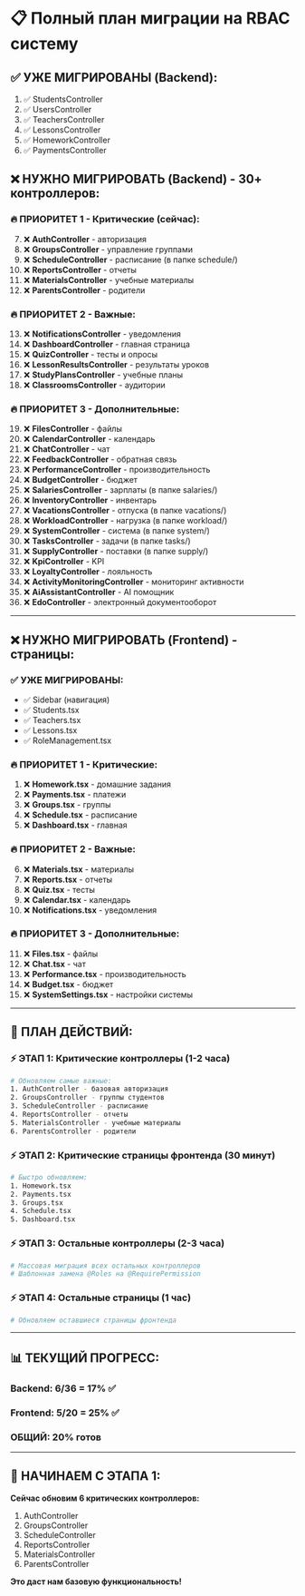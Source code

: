 # 📋 Полный план миграции на RBAC систему

## ✅ **УЖЕ МИГРИРОВАНЫ (Backend):**
1. ✅ StudentsController
2. ✅ UsersController 
3. ✅ TeachersController
4. ✅ LessonsController
5. ✅ HomeworkController
6. ✅ PaymentsController

## ❌ **НУЖНО МИГРИРОВАТЬ (Backend) - 30+ контроллеров:**

### 🔥 **ПРИОРИТЕТ 1 - Критические (сейчас):**
7. ❌ **AuthController** - авторизация
8. ❌ **GroupsController** - управление группами
9. ❌ **ScheduleController** - расписание (в папке schedule/)
10. ❌ **ReportsController** - отчеты
11. ❌ **MaterialsController** - учебные материалы
12. ❌ **ParentsController** - родители

### 🔥 **ПРИОРИТЕТ 2 - Важные:**
13. ❌ **NotificationsController** - уведомления
14. ❌ **DashboardController** - главная страница
15. ❌ **QuizController** - тесты и опросы
16. ❌ **LessonResultsController** - результаты уроков
17. ❌ **StudyPlansController** - учебные планы
18. ❌ **ClassroomsController** - аудитории

### 🔥 **ПРИОРИТЕТ 3 - Дополнительные:**
19. ❌ **FilesController** - файлы
20. ❌ **CalendarController** - календарь
21. ❌ **ChatController** - чат
22. ❌ **FeedbackController** - обратная связь
23. ❌ **PerformanceController** - производительность
24. ❌ **BudgetController** - бюджет
25. ❌ **SalariesController** - зарплаты (в папке salaries/)
26. ❌ **InventoryController** - инвентарь
27. ❌ **VacationsController** - отпуска (в папке vacations/)
28. ❌ **WorkloadController** - нагрузка (в папке workload/)
29. ❌ **SystemController** - система (в папке system/)
30. ❌ **TasksController** - задачи (в папке tasks/)
31. ❌ **SupplyController** - поставки (в папке supply/)
32. ❌ **KpiController** - KPI
33. ❌ **LoyaltyController** - лояльность
34. ❌ **ActivityMonitoringController** - мониторинг активности
35. ❌ **AiAssistantController** - AI помощник
36. ❌ **EdoController** - электронный документооборот

---

## ❌ **НУЖНО МИГРИРОВАТЬ (Frontend) - страницы:**

### ✅ **УЖЕ МИГРИРОВАНЫ:**
- ✅ Sidebar (навигация)
- ✅ Students.tsx
- ✅ Teachers.tsx
- ✅ Lessons.tsx
- ✅ RoleManagement.tsx

### 🔥 **ПРИОРИТЕТ 1 - Критические:**
1. ❌ **Homework.tsx** - домашние задания
2. ❌ **Payments.tsx** - платежи
3. ❌ **Groups.tsx** - группы
4. ❌ **Schedule.tsx** - расписание
5. ❌ **Dashboard.tsx** - главная

### 🔥 **ПРИОРИТЕТ 2 - Важные:**
6. ❌ **Materials.tsx** - материалы
7. ❌ **Reports.tsx** - отчеты
8. ❌ **Quiz.tsx** - тесты
9. ❌ **Calendar.tsx** - календарь
10. ❌ **Notifications.tsx** - уведомления

### 🔥 **ПРИОРИТЕТ 3 - Дополнительные:**
11. ❌ **Files.tsx** - файлы
12. ❌ **Chat.tsx** - чат
13. ❌ **Performance.tsx** - производительность
14. ❌ **Budget.tsx** - бюджет
15. ❌ **SystemSettings.tsx** - настройки системы

---

## 🎯 **ПЛАН ДЕЙСТВИЙ:**

### ⚡ **ЭТАП 1: Критические контроллеры (1-2 часа)**
```bash
# Обновляем самые важные:
1. AuthController - базовая авторизация
2. GroupsController - группы студентов  
3. ScheduleController - расписание
4. ReportsController - отчеты
5. MaterialsController - учебные материалы
6. ParentsController - родители
```

### ⚡ **ЭТАП 2: Критические страницы фронтенда (30 минут)**
```bash
# Быстро обновляем:
1. Homework.tsx
2. Payments.tsx  
3. Groups.tsx
4. Schedule.tsx
5. Dashboard.tsx
```

### ⚡ **ЭТАП 3: Остальные контроллеры (2-3 часа)**
```bash
# Массовая миграция всех остальных контроллеров
# Шаблонная замена @Roles на @RequirePermission
```

### ⚡ **ЭТАП 4: Остальные страницы (1 час)**
```bash
# Обновляем оставшиеся страницы фронтенда
```

---

## 📊 **ТЕКУЩИЙ ПРОГРЕСС:**

### Backend: 6/36 = 17% ✅
### Frontend: 5/20 = 25% ✅ 
### **ОБЩИЙ: 20% готов**

---

## 🚀 **НАЧИНАЕМ С ЭТАПА 1:**

**Сейчас обновим 6 критических контроллеров:**
1. AuthController
2. GroupsController  
3. ScheduleController
4. ReportsController
5. MaterialsController
6. ParentsController

**Это даст нам базовую функциональность!**
